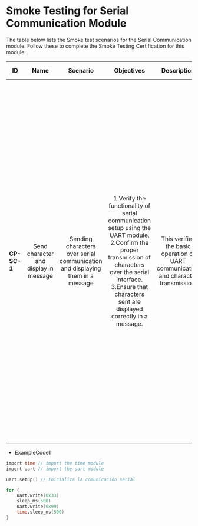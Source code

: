 # Smoke Testing for Serial Communication Module

The table below lists the Smoke test scenarios for the Serial Communication module. Follow these to complete the Smoke Testing Certification for this module.
  

| ID            | Name                                      | Scenario                                                                      | Objectives                                                                                                                                                                                                                                                 | Description                                                                                                  | Gherkin Steps                                                                                                                                                                                                                             | Steps                                                                                                                                                                                                                                                                                                                                                                                                                                                                                                                                                                                                                                                                                                                                                                     | Expected results                                                                                                                                                                                                                                                                                                                                                                                                                                                              | Code Example |
| ------------- | :------:                                  | :------:                                                                      | :------:                                                                                                                                                                                                                                                   | :------:                                                                                                     | :------:                                                                                                                                                                                                                                  | :------:                                                                                                                                                                                                                                                                                                                                                                                                                                                                                                                                                                                                                                                                                                                                                                  | :------:                                                                                                                                                                                                                                                                                                                                                                                                                                                                      | :------:     |
| **CP-SC-1**   | Send character and display in message     | Sending characters over serial communication and displaying them in a message | 1.Verify the functionality of serial communication setup using the UART module. <br>2.Confirm the proper transmission of characters over the serial interface. <br>3.Ensure that characters sent are displayed correctly in a message.                     | This verifies the basic operation of UART communication and character transmission.                          | **Given** I initialize the serial communication setup using the UART module <br>**When** I continuously send characters over UART <br>**Then** I expect the characters to be transmitted and displayed correctly in a message             | 1.**Setup Hardware**: Ensure that the microcontroller is connected to a device capable of receiving serial communication, such as a computer or another microcontroller, via UART. <br>2.**Initialize UART**: Set up the microcontroller environment to initialize UART communication. <br>3.**Load the Code**: Copy the provided code snippet into the microcontroller's development environment or IDE. <br>4.**Compile/Upload**: Compile the code if necessary and upload it to the microcontroller. Ensure that the upload process completes without errors. <br>5.**Run the Code**: Execute the uploaded code on the microcontroller. This may involve pressing a button or issuing a command, depending on the specific development environment and hardware setup. | 1.**Observe Serial Communication**: Monitor the serial communication interface to ensure that characters 0x33 and 0x99 are alternately transmitted at half-second intervals.<br> 2.**Verify Character Display**: Check the receiving end to confirm that the characters received over UART are displayed correctly in a message. <br>The code should operates as expected, transmitting characters over UART and displaying them correctly in a message on the receiving end. | ExampleCode1 |


-   ExampleCode1
```v
import time // import the time module
import uart // import the uart module

uart.setup() // Inicializa la comunicación serial

for {
	uart.write(0x33)
	sleep_ms(500)
	uart.write(0x99)
	time.sleep_ms(500)
}
```